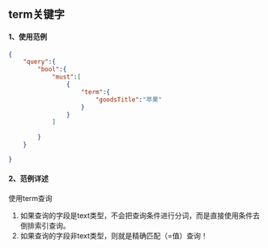 ## term关键字



#### 1、使用范例

```json
{
    "query":{
        "bool":{
            "must":[
                {
                    "term":{
                        "goodsTitle":"苹果"
                    }
                }
            ]
            
        }
    }

}
```





#### 2、范例详述

使用term查询

1. 如果查询的字段是text类型，不会把查询条件进行分词，而是直接使用条件去倒排索引查询。
2. 如果查询的字段非text类型，则就是精确匹配（=值）查询！